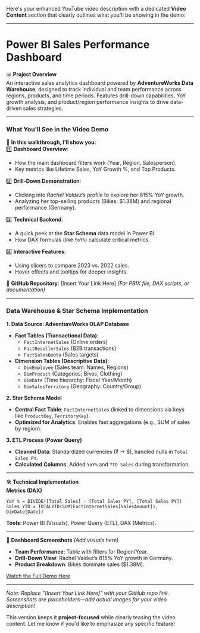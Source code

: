 Here's your enhanced YouTube video description with a dedicated **Video Content** section that clearly outlines what you'll be showing in the demo:

---

# **Power BI Sales Performance Dashboard**  

📊 **Project Overview**  
An interactive sales analytics dashboard powered by **AdventureWorks Data Warehouse**, designed to track individual and team performance across regions, products, and time periods. Features drill-down capabilities, YoY growth analysis, and product/region performance insights to drive data-driven sales strategies.  

---

### **What You'll See in the Video Demo**  
🎥 **In this walkthrough, I'll show you:**  
1️⃣ **Dashboard Overview**:  
   - How the main dashboard filters work (Year, Region, Salesperson).  
   - Key metrics like Lifetime Sales, YoY Growth %, and Top Products.  

2️⃣ **Drill-Down Demonstration**:  
   - Clicking into *Rachel Valdez*’s profile to explore her 815% YoY growth.  
   - Analyzing her top-selling products (Bikes: $1.38M) and regional performance (Germany).  

3️⃣ **Technical Backend**:  
   - A quick peek at the **Star Schema** data model in Power BI.  
   - How DAX formulas (like `YoY%`) calculate critical metrics.  

4️⃣ **Interactive Features**:  
   - Using slicers to compare 2023 vs. 2022 sales.  
   - Hover effects and tooltips for deeper insights.  

🔗 **GitHub Repository**: [Insert Your Link Here] *(For PBIX file, DAX scripts, or documentation)*  

---

### **Data Warehouse & Star Schema Implementation**  
**1. Data Source: AdventureWorks OLAP Database**  
- **Fact Tables (Transactional Data)**:  
  - `FactInternetSales` (Online orders)  
  - `FactResellerSales` (B2B transactions)  
  - `FactSalesQuota` (Sales targets)  
- **Dimension Tables (Descriptive Data)**:  
  - `DimEmployee` (Sales team: Names, Regions)  
  - `DimProduct` (Categories: Bikes, Clothing)  
  - `DimDate` (Time hierarchy: Fiscal Year/Month)  
  - `DimSalesTerritory` (Geography: Country/Group)  

**2. Star Schema Model**  
- **Central Fact Table**: `FactInternetSales` (linked to dimensions via keys like `ProductKey`, `TerritoryKey`).  
- **Optimized for Analytics**: Enables fast aggregations (e.g., SUM of sales by region).  

**3. ETL Process (Power Query)**  
- **Cleaned Data**: Standardized currencies (₹ → $), handled nulls in `Total Sales PY`.  
- **Calculated Columns**: Added `YoY%` and `YTD Sales` during transformation.  

---

🛠️ **Technical Implementation**  
**Metrics (DAX)**  
```DAX
YoY % = DIVIDE([Total Sales] - [Total Sales PY], [Total Sales PY])  
Sales YTD = TOTALYTD(SUM(FactInternetSales[SalesAmount]), DimDate[Date])  
```  
**Tools**: Power BI (Visuals), Power Query (ETL), DAX (Metrics).  

---

📸 **Dashboard Screenshots** *(Add visuals here)*  
- **Team Performance**: Table with filters for Region/Year.  
- **Drill-Down View**: Rachel Valdez’s 815% YoY growth in Germany.  
- **Product Breakdown**: Bikes dominate sales ($1.38M).  

[Watch the Full Demo Here]([https://youtu.be/wv_7u9e8LE0](https://youtu.be/wv_7u9e8LE0))  

---  
*Note: Replace "[Insert Your Link Here]" with your GitHub repo link. Screenshots are placeholders—add actual images for your video description!*  

This version keeps it **project-focused** while clearly teasing the video content. Let me know if you'd like to emphasize any specific feature!
